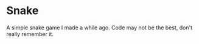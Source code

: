 # Snake
A simple snake game I made a while ago. Code may not be the best, don't really remember it.
